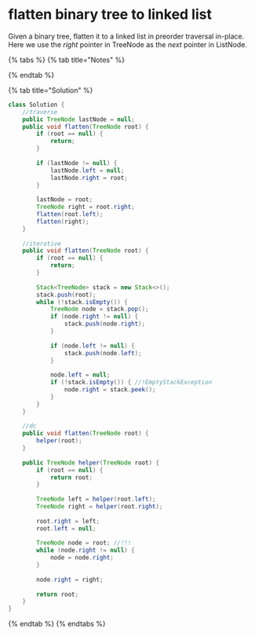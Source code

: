 # flatten binary tree to linked list

Given a binary tree, flatten it to a linked list in preorder traversal in-place. Here we use the _right_ pointer in TreeNode as the _next_ pointer in ListNode.

{% tabs %}
{% tab title="Notes" %}

{% endtab %}

{% tab title="Solution" %}
```java
class Solution {
    //traverse
    public TreeNode lastNode = null;
    public void flatten(TreeNode root) {
        if (root == null) {
            return;
        }
        
        if (lastNode != null) {
            lastNode.left = null;
            lastNode.right = root;
        }
        
        lastNode = root;
        TreeNode right = root.right;
        flatten(root.left);
        flatten(right);
    }
    
    //iterative
    public void flatten(TreeNode root) {
        if (root == null) {
            return;
        }
    
        Stack<TreeNode> stack = new Stack<>();
        stack.push(root);
        while (!stack.isEmpty()) {
            TreeNode node = stack.pop();
            if (node.right != null) {
                stack.push(node.right);
            }
            
            if (node.left != null) {
                stack.push(node.left);
            }
            
            node.left = null;
            if (!stack.isEmpty()) { //!EmptyStackException
                node.right = stack.peek();    
            }
        }
    }
    
    //dc
    public void flatten(TreeNode root) {
        helper(root);
    }    
    
    public TreeNode helper(TreeNode root) {
        if (root == null) {
            return root;
        }
        
        TreeNode left = helper(root.left);
        TreeNode right = helper(root.right);
        
        root.right = left;
        root.left = null;
        
        TreeNode node = root; //!!!
        while (node.right != null) {
            node = node.right;
        }
        
        node.right = right;
        
        return root;
    }
}
```
{% endtab %}
{% endtabs %}

